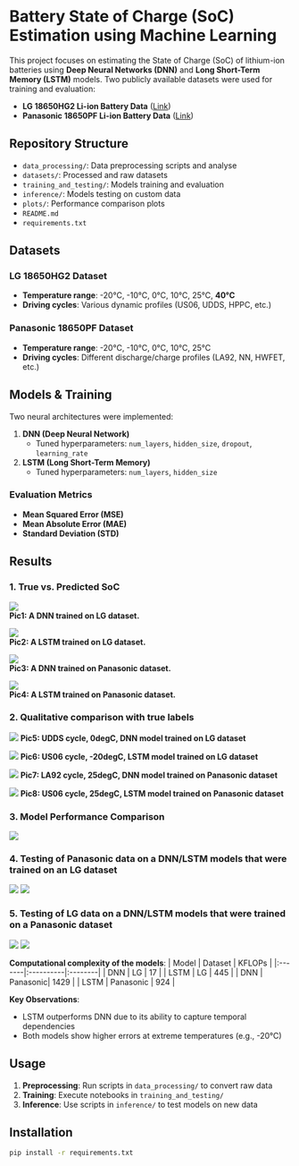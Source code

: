 # Battery State of Charge (SoC) Estimation using Machine Learning

This project focuses on estimating the State of Charge (SoC) of lithium-ion batteries using **Deep Neural Networks (DNN)** and **Long Short-Term Memory (LSTM)** models. Two publicly available datasets were used for training and evaluation:  
- **LG 18650HG2 Li-ion Battery Data** ([Link](https://data.mendeley.com/datasets/cp3473x7xv/3))  
- **Panasonic 18650PF Li-ion Battery Data** ([Link](https://data.mendeley.com/datasets/wykht8y7tg/1))  

## Repository Structure  
- `data_processing/`: Data preprocessing scripts and analyse
- `datasets/`: Processed and raw datasets
- `training_and_testing/`: Models training and evaluation
- `inference/`: Models testing on custom data  
- `plots/`: Performance comparison plots  
- `README.md`
- `requirements.txt`  


## Datasets  
### LG 18650HG2 Dataset  
- **Temperature range**: -20°C, -10°C, 0°C, 10°C, 25°C, **40°C**  
- **Driving cycles**: Various dynamic profiles (US06, UDDS, HPPC, etc.)

### Panasonic 18650PF Dataset  
- **Temperature range**: -20°C, -10°C, 0°C, 10°C, 25°C  
- **Driving cycles**: Different discharge/charge profiles (LA92, NN, HWFET, etc.)

## Models & Training  
Two neural architectures were implemented:  
1. **DNN (Deep Neural Network)**  
   - Tuned hyperparameters: `num_layers`, `hidden_size`, `dropout`, `learning_rate`  
2. **LSTM (Long Short-Term Memory)**  
   - Tuned hyperparameters: `num_layers`, `hidden_size`  

### Evaluation Metrics  
- **Mean Squared Error (MSE)**  
- **Mean Absolute Error (MAE)**  
- **Standard Deviation (STD)**  

## Results  
### 1. True vs. Predicted SoC  
![](plots/true_soc_vs_prediction/dnn_on_lg_data.png)  
**Pic1: A DNN trained on LG dataset.**

![](plots/true_soc_vs_prediction/lstm_on_lg_data.png)  
**Pic2: A LSTM trained on LG dataset.**

![](plots/true_soc_vs_prediction/dnn_on_panasonic_data.png)  
**Pic3: A DNN trained on Panasonic dataset.** 

![](plots/true_soc_vs_prediction/lstm_on_panasonic_data.png)  
**Pic4: A LSTM trained on Panasonic dataset.**

### 2. Qualitative comparison with true labels  
![](plots/dnn_model_on_lg_data/0degC_UDDS.png)
**Pic5: UDDS cycle, 0degC, DNN model trained on LG dataset**

![](plots/lstm_model_on_lg_data/n20degC_US06.png)
**Pic6: US06 cycle, -20degC, LSTM model trained on LG dataset**

![](plots/dnn_model_on_panasonic_data/25degC_LA92.png)
**Pic7: LA92 cycle, 25degC, DNN model trained on Panasonic dataset**

![](plots/lstm_model_on_panasonic_data/25degC_US06.png)
**Pic8: US06 cycle, 25degC, LSTM model trained on Panasonic dataset**

### 3. Model Performance Comparison  
![](plots/models_comperison_table.png)

### 4. Testing of Panasonic data on a DNN/LSTM models that were trained on an LG dataset
![](plots/lg_vs_panasonic_models/dnn_model_on_lg/pan_10degC_UDDS.png)
![](plots/lg_vs_panasonic_models/lstm_model_on_lg/pan_25degC_Cycle_1.png)

### 5. Testing of LG data on a DNN/LSTM models that were trained on a Panasonic dataset
![](plots/lg_vs_panasonic_models/dnn_model_on_panasonic/lg_0degC_HWFET.png)
![](plots/lg_vs_panasonic_models/lstm_model_on_panasonic/lg_40degC_US06.png)

**Computational complexity of the models**:
| Model  | Dataset   | KFLOPs  |
|:-------|:----------|:--------|
|  DNN   |   LG      | 17      |
| LSTM   |   LG      | 445     |
| DNN    |  Panasonic| 1429    |
| LSTM   | Panasonic |  924    |

**Key Observations**:  
- LSTM outperforms DNN due to its ability to capture temporal dependencies
- Both models show higher errors at extreme temperatures (e.g., -20°C)

## Usage  
1. **Preprocessing**: Run scripts in `data_processing/` to convert raw data
2. **Training**: Execute notebooks in `training_and_testing/`
3. **Inference**: Use scripts in `inference/` to test models on new data

## Installation  
```bash
pip install -r requirements.txt